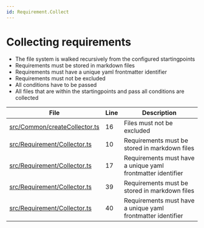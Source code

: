 ```yaml
---
id: Requirement.Collect
---
```


# Collecting requirements

-   The file system is walked recursively from the configured startingpoints
-   Requirements must be stored in markdown files
-   Requirements must have a unique yaml frontmatter identifier
-   Requirements must not be excluded
-   All conditions have to be passed
-   All files that are within the startingpoints and pass all conditions are collected

<div class="tracey tracey-plugin-tracelinktable">

| File                                                                        | Line | Description                                                 |
| --------------------------------------------------------------------------- | ---- | ----------------------------------------------------------- |
| [src/Common/createCollector.ts](../../../src/Common/createCollector.ts#L16) | 16   | Files must not be excluded                                  |
| [src/Requirement/Collector.ts](../../../src/Requirement/Collector.ts#L10)   | 10   | Requirements must be stored in markdown files               |
| [src/Requirement/Collector.ts](../../../src/Requirement/Collector.ts#L17)   | 17   | Requirements must have a unique yaml frontmatter identifier |
| [src/Requirement/Collector.ts](../../../src/Requirement/Collector.ts#L39)   | 39   | Requirements must be stored in markdown files               |
| [src/Requirement/Collector.ts](../../../src/Requirement/Collector.ts#L40)   | 40   | Requirements must have a unique yaml frontmatter identifier |

</div>
